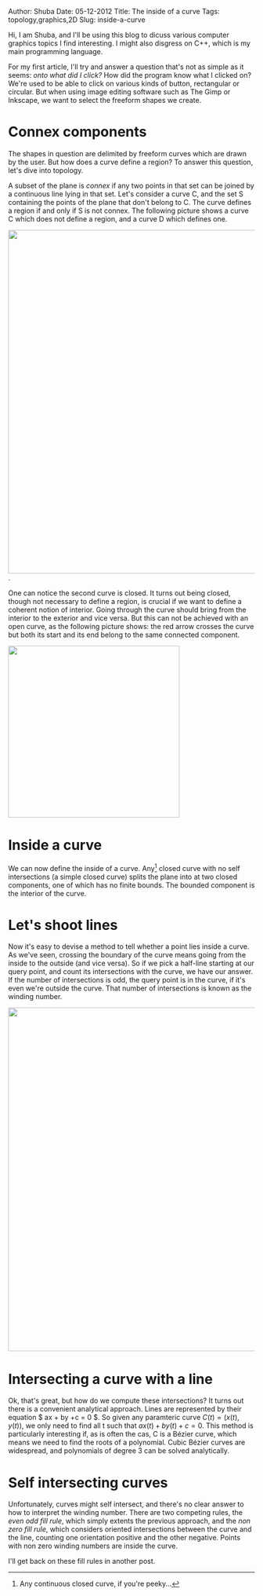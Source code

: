 Author: Shuba
Date: 05-12-2012
Title: The inside of a curve
Tags: topology,graphics,2D
Slug: inside-a-curve

Hi, I am Shuba, and I'll be using this blog to dicuss various computer graphics
topics I find interesting. I might also disgress on C++, which is my main
programming language.

For my first article, I'll try and answer a question that's not as simple as it
seems: _onto what did I click?_  How did the program know what I clicked on?
We're used to be able to click on various kinds of button, rectangular or
circular. But when using image editing software such as The Gimp or Inkscape, we
want to select the freeform shapes we create.

# Connex components

The shapes in question are delimited by freeform curves which are drawn by the
user. But how does a curve define a region? To answer this question, let's dive
into topology.

A subset of the plane is _connex_ if any two points in that set can be joined by
a continuous line lying in that set. Let's consider a curve C, and the set S
containing the points of the plane that don't belong to C. The curve defines a
region if and only if S is not connex. The following picture shows a curve C
which does not define a region, and a curve D which defines one.

<img src="images/curve_region.png" width=700> . 

One can notice the second curve is closed. It turns out being closed, though not
necessary to define a region, is crucial if we want to define a coherent notion
of interior. Going through the curve should bring from the interior to the
exterior and vice versa. But this can not be achieved with an open curve, as the
following picture shows: the red arrow crosses the curve but both its start and
its end belong to the same connected component.

<img src="images/curve_no_valid_interior.png" width=350> 

# Inside a curve

We can now define the inside of a curve. Any[^mathematicians] closed curve
with no self intersections (a simple closed curve) splits the plane into at two
closed components, one of which has no finite bounds. The bounded component is
the interior of the curve.

# Let's shoot lines

Now it's easy to devise a method to tell whether a point lies inside a curve.
As we've seen, crossing the boundary of the curve means going from the inside to
the outside (and vice versa). So if we pick a half-line starting at our query
point, and count its intersections with the curve, we have our answer. If the
number of intersections is odd, the query point is in the curve, if it's even
we're outside the curve. That number of intersections is known as the winding
number.

<img src="images/curve_line_intersections.png" width=700> 

# Intersecting a curve with a line

Ok, that's great, but how do we compute these intersections? It turns out there
is a convenient analytical approach. Lines are represented by their equation
$ ax + by +c = 0 $. So given any paramteric curve $C(t) = (x(t), y(t))$, we only
need to find all t such that $ax(t) + by(t)+ c = 0$. This method is particularly
interesting if, as is often the cas, C is a Bézier curve, which means we need to
find the roots of a polynomial. Cubic Bézier curves are widespread, and
polynomials of degree 3 can be solved analytically.

# Self intersecting curves

Unfortunately, curves might self intersect, and there's no clear answer to how
to interpret the winding number. There are two competing rules, the _even odd
fill rule_, which simply extents the previous approach, and the _non zero
fill rule_, which considers oriented intersections between the curve and the
line, counting one orientation positive and the other negative. Points with non
zero winding numbers are inside the curve.

I'll get back on these fill rules in another post.




[^mathematicians]: Any continuous closed curve, if you're peeky...
